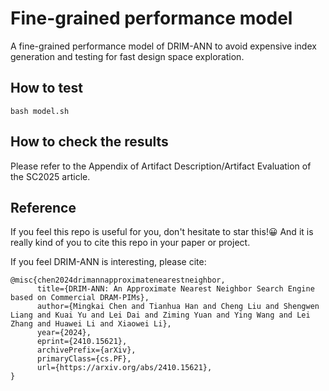 # Fine-grained performance model
A fine-grained performance model of DRIM-ANN to avoid expensive index generation and testing for fast design space exploration.
## How to test
```
bash model.sh
```
## How to check the results
Please refer to the Appendix of Artifact Description/Artifact Evaluation of the SC2025 article.
## Reference
If you feel this repo is useful for you, don't hesitate to star this!😀 And it is really kind of you to cite this repo in your paper or project.

If you feel DRIM-ANN is interesting, please cite:

```
@misc{chen2024drimannapproximatenearestneighbor,
      title={DRIM-ANN: An Approximate Nearest Neighbor Search Engine based on Commercial DRAM-PIMs}, 
      author={Mingkai Chen and Tianhua Han and Cheng Liu and Shengwen Liang and Kuai Yu and Lei Dai and Ziming Yuan and Ying Wang and Lei Zhang and Huawei Li and Xiaowei Li},
      year={2024},
      eprint={2410.15621},
      archivePrefix={arXiv},
      primaryClass={cs.PF},
      url={https://arxiv.org/abs/2410.15621}, 
}
```
